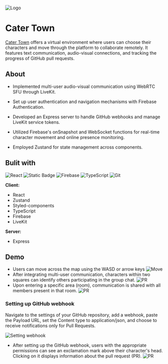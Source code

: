 
![Logo](https://firebasestorage.googleapis.com/v0/b/midterm-48c1c.appspot.com/o/Cater%20Logo.png?alt=media&token=c9634c33-ed4d-41d5-925f-d0c3489e53d0)
# Cater Town

[Cater Town](https://catertown.site/) offers a virtual environment where users can choose their characters and move through the platform to collaborate remotely. It features text communication, audio-visual connections, and tracking the progress of GitHub pull requests.
## About
- Implemented multi-user audio-visual communication using WebRTC SFU through LiveKit.

- Set up user authentication and navigation mechanisms with Firebase Authentication.

- Developed an Express server to handle GitHub webhooks and manage LiveKit service tokens.

- Utilized Firebase's onSnapshot and WebSocket functions for real-time character movement and online presence monitoring.

- Employed Zustand for state management across components.


## Bulit with

![React](https://camo.githubusercontent.com/3babc94d778f96441b3a66615fb5ee88c6ed04f174ed49b04df92b071a7d0e80/68747470733a2f2f696d672e736869656c64732e696f2f62616467652f72656163742d2532333230323332612e7376673f7374796c653d666f722d7468652d6261646765266c6f676f3d7265616374266c6f676f436f6c6f723d253233363144414642)
![Static Badge](https://img.shields.io/badge/STYLED--COMPONENTS-ffca28?style=for-the-badge&logo=styledcomponents&logoColor=white&color=%2338b2ac)
![Firebase](https://camo.githubusercontent.com/f34df100c34fada6dbfa7768b87a078ebbeeb932cbba71916f3f9e35e3107156/68747470733a2f2f696d672e736869656c64732e696f2f62616467652f66697265626173652d6666636132383f7374796c653d666f722d7468652d6261646765266c6f676f3d6669726562617365266c6f676f436f6c6f723d626c61636b)
![TypeScript](https://img.shields.io/badge/TYPESCRIPT-ffca28?style=for-the-badge&logo=typescript&logoColor=white&color=%232c8ebb)
![Git](https://camo.githubusercontent.com/3d768e26ac10ba994a60ed19acd487895cc43a9cdd43e9305c2408b93136234d/68747470733a2f2f696d672e736869656c64732e696f2f62616467652f6769742d2532334630353033332e7376673f7374796c653d666f722d7468652d6261646765266c6f676f3d676974266c6f676f436f6c6f723d7768697465)




**Client:**
- React
- Zustand 
- Styled-components
- TypeScript
- Firebase
- LiveKit

**Server:**
- Express


## Demo

- Users can move across the map using the WASD or arrow keys
![Move](/public/tutorial/basic/basic_0.gif)
- After integrating multi-user communication, characters within two squares can identify others participating in the group chat.
![PR](/public/tutorial/communication/communication_1.gif)
- Upon entering a specific area (room), communication is shared with all members present in that room.
![PR](/public/tutorial/communication/communication_3.gif)

### Setting up GitHub webhook
Navigate to the settings of your GitHub repository, add a webhook, paste the Payload URL, set the Content type to application/json, and choose to receive notifications only for Pull Requests.

![Setting webhook](/public/tutorial/permission/permission_3.gif)

- After setting up the GitHub webhook, users with the appropriate permissions can see an exclamation mark above their character's head. Clicking on it displays information about the pull request (PR).
![PR](/public/tutorial/basic/basic_6.gif)